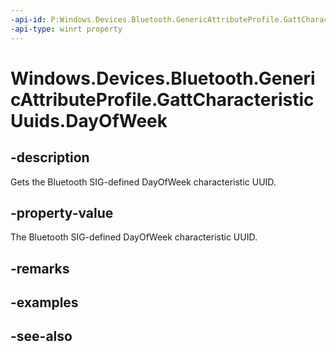 ```yaml
---
-api-id: P:Windows.Devices.Bluetooth.GenericAttributeProfile.GattCharacteristicUuids.DayOfWeek
-api-type: winrt property
---
```


<!-- Property syntax
public System.Guid DayOfWeek { get; }
-->

# Windows.Devices.Bluetooth.GenericAttributeProfile.GattCharacteristicUuids.DayOfWeek

## -description
Gets the Bluetooth SIG-defined DayOfWeek characteristic UUID.

## -property-value
The Bluetooth SIG-defined DayOfWeek characteristic UUID.

## -remarks

## -examples

## -see-also
